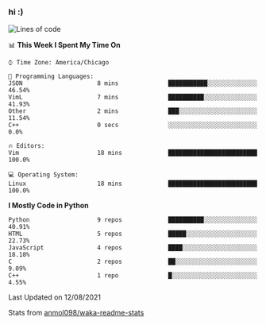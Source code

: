 ### hi :)

<!--START_SECTION:waka-->
![Lines of code](https://img.shields.io/badge/From%20Hello%20World%20I%27ve%20Written-771877%20lines%20of%20code-blue)

📊 **This Week I Spent My Time On** 

```text
⌚︎ Time Zone: America/Chicago

💬 Programming Languages: 
JSON                     8 mins              ███████████░░░░░░░░░░░░░░   46.54% 
VimL                     7 mins              ██████████░░░░░░░░░░░░░░░   41.93% 
Other                    2 mins              ███░░░░░░░░░░░░░░░░░░░░░░   11.54% 
C++                      0 secs              ░░░░░░░░░░░░░░░░░░░░░░░░░   0.0%

🔥 Editors: 
Vim                      18 mins             █████████████████████████   100.0%

💻 Operating System: 
Linux                    18 mins             █████████████████████████   100.0%

```

**I Mostly Code in Python** 

```text
Python                   9 repos             ██████████░░░░░░░░░░░░░░░   40.91% 
HTML                     5 repos             █████░░░░░░░░░░░░░░░░░░░░   22.73% 
JavaScript               4 repos             ████░░░░░░░░░░░░░░░░░░░░░   18.18% 
C                        2 repos             ██░░░░░░░░░░░░░░░░░░░░░░░   9.09% 
C++                      1 repo              █░░░░░░░░░░░░░░░░░░░░░░░░   4.55%

```



 Last Updated on 12/08/2021
<!--END_SECTION:waka-->

Stats from [anmol098/waka-readme-stats](https://github.com/anmol098/waka-readme-stats)